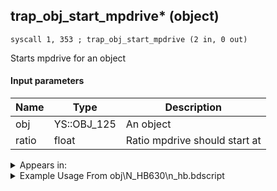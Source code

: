 ## trap_obj_start_mpdrive* (object)

`syscall 1, 353 ; trap_obj_start_mpdrive (2 in, 0 out)`

Starts mpdrive for an object

#### Input parameters
| Name | Type | Description
|------|------|------------
| obj   | YS::OBJ_125   | An object
| ratio   | float   | Ratio mpdrive should start at




<details>
	<summary>Appears in:</summary>
| filename | Entity (obj)
|----------|-------------
| obj\N_HB630\n_hb.bdscript       | ((N) Sephiroth (HB))          

</details>

<details>
	<summary>Example Usage From obj\N_HB630\n_hb.bdscript</summary>
```plaintext
L5513:
 popToSp 0
 pushFromFSp 0
 gosub 8, L393
 pushFromPSpVal 0
 pushImm 20
 gosub 8, L159
 memcpyToSp 16, 16
 pushFromPSp 16
 pushImm 1
 pushImm 0
 syscall 1, 149 ; trap_obj_effect_start_bind_other (5 in, 1 out)
 drop 
 pushFromPSpVal 0
 pushImm 21
 gosub 8, L159
 memcpyToSp 16, 16
 pushFromPSp 16
 pushImm 1
 pushImm 0
 syscall 1, 149 ; trap_obj_effect_start_bind_other (5 in, 1 out)
 drop 
 pushFromPSpVal 0
 pushImm 22
 gosub 8, L159
 memcpyToSp 16, 16
 pushFromPSp 16
 pushImm 1
 pushImm 0
 syscall 1, 149 ; trap_obj_effect_start_bind_other (5 in, 1 out)
 drop 
 pushImmf 60
 gosub 8, L873
 gosub 8, L159
 memcpyToSp 16, 16
 pushFromPSp 16
 syscall 1, 84 ; trap_obj_sheet (1 in, 1 out)
 pushImm 0
 syscall 1, 228 ; trap_sheet_hp (2 in, 1 out)
 pushImm 1
 sub 
 popToSp 4
 pushFromPSpVal 0
 pushImm 1697
 pushImm -1
 pushImm 0
 syscall 2, 10 ; trap_attack_new (4 in, 1 out)
 popToSp 8
 pushFromFSp 8
 gosub 8, L159
 memcpyToSp 16, 16
 pushFromPSp 16
 pushImm 0
 pushImm 0
 syscall 2, 17 ; trap_attack_strike (4 in, 0 out)
 pushFromFSp 8
 syscall 2, 13 ; trap_attack_free (1 in, 0 out)
 pushFromFSp 4
 pushImm 0
 sub 
 ipos 
 jz L5685
 gosub 8, L159
 memcpyToSp 16, 16
 pushFromPSp 16
 pushFromFSp 4
 neg 
 pushImm 0
 pushImm 0
 syscall 1, 155 ; trap_obj_add_hp (4 in, 1 out)
 drop 
 gosub 8, L159
 memcpyToSp 16, 16
 pushFromPSp 16
 pushImmf 1
 syscall 1, 353 ; trap_obj_start_mpdrive (2 in, 0 out)
 jmp L5685
```
</details>

